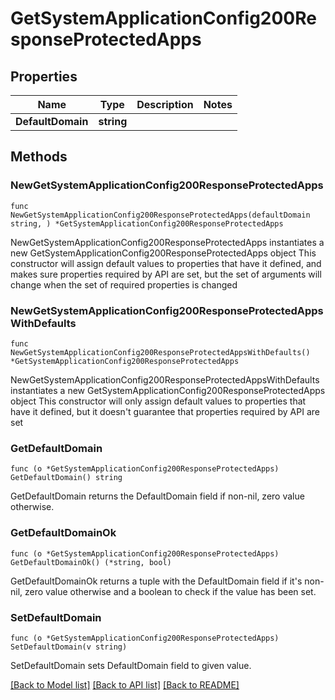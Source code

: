 # GetSystemApplicationConfig200ResponseProtectedApps

## Properties

Name | Type | Description | Notes
------------ | ------------- | ------------- | -------------
**DefaultDomain** | **string** |  | 

## Methods

### NewGetSystemApplicationConfig200ResponseProtectedApps

`func NewGetSystemApplicationConfig200ResponseProtectedApps(defaultDomain string, ) *GetSystemApplicationConfig200ResponseProtectedApps`

NewGetSystemApplicationConfig200ResponseProtectedApps instantiates a new GetSystemApplicationConfig200ResponseProtectedApps object
This constructor will assign default values to properties that have it defined,
and makes sure properties required by API are set, but the set of arguments
will change when the set of required properties is changed

### NewGetSystemApplicationConfig200ResponseProtectedAppsWithDefaults

`func NewGetSystemApplicationConfig200ResponseProtectedAppsWithDefaults() *GetSystemApplicationConfig200ResponseProtectedApps`

NewGetSystemApplicationConfig200ResponseProtectedAppsWithDefaults instantiates a new GetSystemApplicationConfig200ResponseProtectedApps object
This constructor will only assign default values to properties that have it defined,
but it doesn't guarantee that properties required by API are set

### GetDefaultDomain

`func (o *GetSystemApplicationConfig200ResponseProtectedApps) GetDefaultDomain() string`

GetDefaultDomain returns the DefaultDomain field if non-nil, zero value otherwise.

### GetDefaultDomainOk

`func (o *GetSystemApplicationConfig200ResponseProtectedApps) GetDefaultDomainOk() (*string, bool)`

GetDefaultDomainOk returns a tuple with the DefaultDomain field if it's non-nil, zero value otherwise
and a boolean to check if the value has been set.

### SetDefaultDomain

`func (o *GetSystemApplicationConfig200ResponseProtectedApps) SetDefaultDomain(v string)`

SetDefaultDomain sets DefaultDomain field to given value.



[[Back to Model list]](../README.md#documentation-for-models) [[Back to API list]](../README.md#documentation-for-api-endpoints) [[Back to README]](../README.md)


